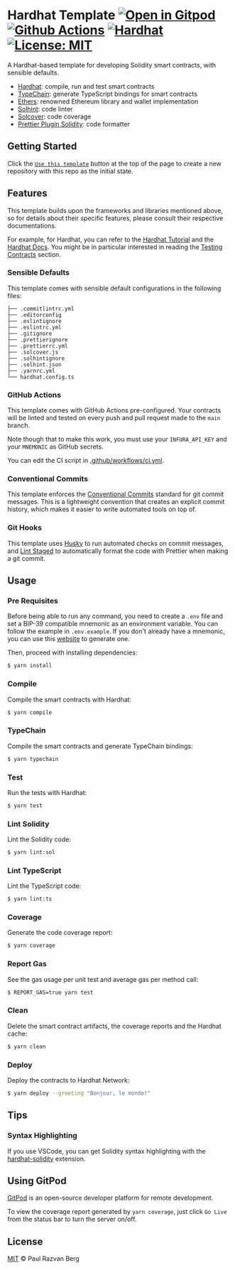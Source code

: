 # Hardhat Template [![Open in Gitpod][gitpod-badge]][gitpod] [![Github Actions][gha-badge]][gha] [![Hardhat][hardhat-badge]][hardhat] [![License: MIT][license-badge]][license]

[gitpod]: https://gitpod.io/#https://github.com/hoseadevops/NFTFactory
[gitpod-badge]: https://img.shields.io/badge/Gitpod-Open%20in%20Gitpod-FFB45B?logo=gitpod
[gha]: https://github.com/hoseadevops/NFTFactory/actions
[gha-badge]: https://github.com/hoseadevops/NFTFactory/actions/workflows/ci.yml/badge.svg
[hardhat]: https://hardhat.org/
[hardhat-badge]: https://img.shields.io/badge/Built%20with-Hardhat-FFDB1C.svg
[license]: https://opensource.org/licenses/MIT
[license-badge]: https://img.shields.io/badge/License-MIT-blue.svg

A Hardhat-based template for developing Solidity smart contracts, with sensible defaults.

- [Hardhat](https://github.com/nomiclabs/hardhat): compile, run and test smart contracts
- [TypeChain](https://github.com/ethereum-ts/TypeChain): generate TypeScript bindings for smart contracts
- [Ethers](https://github.com/ethers-io/ethers.js/): renowned Ethereum library and wallet implementation
- [Solhint](https://github.com/protofire/solhint): code linter
- [Solcover](https://github.com/sc-forks/solidity-coverage): code coverage
- [Prettier Plugin Solidity](https://github.com/prettier-solidity/prettier-plugin-solidity): code formatter

## Getting Started

Click the [`Use this template`](https://github.com/paulrberg/hardhat-template/generate) button at the top of the page to
create a new repository with this repo as the initial state.

## Features

This template builds upon the frameworks and libraries mentioned above, so for details about their specific features,
please consult their respective documentations.

For example, for Hardhat, you can refer to the [Hardhat Tutorial](https://hardhat.org/tutorial) and the
[Hardhat Docs](https://hardhat.org/docs). You might be in particular interested in reading the
[Testing Contracts](https://hardhat.org/tutorial/testing-contracts) section.

### Sensible Defaults

This template comes with sensible default configurations in the following files:

```text
├── .commitlintrc.yml
├── .editorconfig
├── .eslintignore
├── .eslintrc.yml
├── .gitignore
├── .prettierignore
├── .prettierrc.yml
├── .solcover.js
├── .solhintignore
├── .solhint.json
├── .yarnrc.yml
└── hardhat.config.ts
```

### GitHub Actions

This template comes with GitHub Actions pre-configured. Your contracts will be linted and tested on every push and pull
request made to the `main` branch.

Note though that to make this work, you must use your `INFURA_API_KEY` and your `MNEMONIC` as GitHub secrets.

You can edit the CI script in [.github/workflows/ci.yml](./.github/workflows/ci.yml).

### Conventional Commits

This template enforces the [Conventional Commits](https://www.conventionalcommits.org/) standard for git commit
messages. This is a lightweight convention that creates an explicit commit history, which makes it easier to write
automated tools on top of.

### Git Hooks

This template uses [Husky](https://github.com/typicode/husky) to run automated checks on commit messages, and
[Lint Staged](https://github.com/okonet/lint-staged) to automatically format the code with Prettier when making a git
commit.

## Usage

### Pre Requisites

Before being able to run any command, you need to create a `.env` file and set a BIP-39 compatible mnemonic as an
environment variable. You can follow the example in `.env.example`. If you don't already have a mnemonic, you can use
this [website](https://iancoleman.io/bip39/) to generate one.

Then, proceed with installing dependencies:

```sh
$ yarn install
```

### Compile

Compile the smart contracts with Hardhat:

```sh
$ yarn compile
```

### TypeChain

Compile the smart contracts and generate TypeChain bindings:

```sh
$ yarn typechain
```

### Test

Run the tests with Hardhat:

```sh
$ yarn test
```

### Lint Solidity

Lint the Solidity code:

```sh
$ yarn lint:sol
```

### Lint TypeScript

Lint the TypeScript code:

```sh
$ yarn lint:ts
```

### Coverage

Generate the code coverage report:

```sh
$ yarn coverage
```

### Report Gas

See the gas usage per unit test and average gas per method call:

```sh
$ REPORT_GAS=true yarn test
```

### Clean

Delete the smart contract artifacts, the coverage reports and the Hardhat cache:

```sh
$ yarn clean
```

### Deploy

Deploy the contracts to Hardhat Network:

```sh
$ yarn deploy --greeting "Bonjour, le monde!"
```

## Tips

### Syntax Highlighting

If you use VSCode, you can get Solidity syntax highlighting with the
[hardhat-solidity](https://marketplace.visualstudio.com/items?itemName=NomicFoundation.hardhat-solidity) extension.

## Using GitPod

[GitPod](https://www.gitpod.io/) is an open-source developer platform for remote development.

To view the coverage report generated by `yarn coverage`, just click `Go Live` from the status bar to turn the server
on/off.

## License

[MIT](./LICENSE.md) © Paul Razvan Berg
